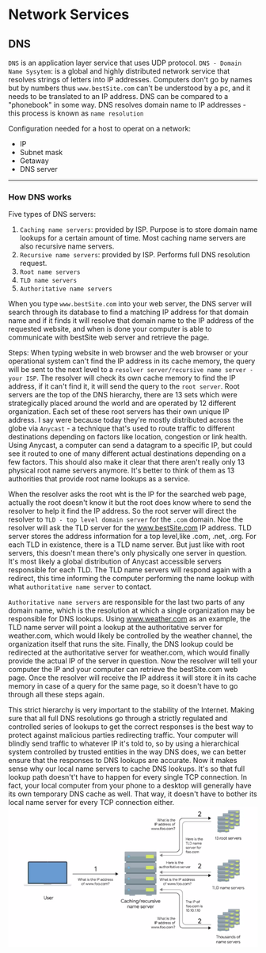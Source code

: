 # Network Services

## DNS
`DNS` is an application layer service that uses UDP protocol.
`DNS - Domain Name Sysytem`:  is a global and highly distributed network service that resolves strings of letters into IP addresses.
Computers don't go by names but by numbers thus `www.bestSite.com` can't be understood by a pc, and it needs to be translated to an IP address.
DNS can be compared to a "phonebook" in some way.
DNS resolves domain name to IP addresses - this process is known as `name resolution`

Configuration needed for a host to operat on a network:
- IP
- Subnet mask
- Getaway 
- DNS server
___
### How DNS works
Five types of DNS servers:
1. `Caching name servers`: provided by ISP. Purpose is to store domain name lookups for a certain amount of time. Most caching name servers are also recursive name servers. 
2. `Recursive name servers`: provided by ISP. Performs full DNS resolution request. 
3. `Root name servers` 
4. `TLD name servers` 
5. `Authoritative name servers`


When you type `www.bestSite.com` into your web server, the DNS server will search through its database to find a matching IP address
for that domain name and if it finds it will resolve that domain name to the IP address of the requested website, and when is done your 
computer is able to communicate with bestSite web server and retrieve the page.

Steps:
When typing website in web browser and the web browser or your operational system can't find the IP address in its cache memory, the
query will be sent to the next level to a `resolver server/recursive name server - your ISP`. 
The resolver will check its own cache memory to find the IP address, if it can't find it, it will send the query to the `root server`.
Root servers are the top of the DNS hierarchy, there are 13 sets which were strategically placed around the world and are operated by 12
different organization. Each set of these root servers has their own unique IP address.
I say were because today they're mostly distributed across the globe via `Anycast` - a technique that's used to route traffic to different 
destinations depending on factors like location, congestion or link health.
Using Anycast, a computer can send a datagram to a specific IP, but could see it routed to one of many different actual 
destinations depending on a few factors.
This should also make it clear that there aren't really only 13 physical root name servers anymore.
It's better to think of them as 13 authorities that provide root name lookups as a service.

When the resolver asks the root wht is the IP for the searched web page, actually the root doesn't know it but the root does know where to send
the resolver to help it find the IP address.
So the root server will direct the resolver to `TLD - top level domain server` for the `.com` domain.
Noe the resolver will ask the TLD server for the www.bestSite.com IP address.
TLD server stores the address information for a top level,like .com, .net, .org. 
For each TLD in existence, there is a TLD name server. But just like with root servers, this doesn't mean 
there's only physically one server in question. It's most likely a global distribution of Anycast accessible servers 
responsible for each TLD.
The TLD name servers will respond again with a redirect, this time informing the computer performing the name 
lookup with what `authoritative name server` to contact.

 `Authoritative name servers` are responsible for the last two 
parts of any domain name, which is the resolution at which a single organization may be responsible for DNS lookups.
Using www.weather.com as an example, the TLD name server will point a lookup at the authoritative server for weather.com, 
which would likely be controlled by the weather channel, the organization itself that runs the site.
Finally, the DNS lookup could be redirected at the authoritative server for weather.com, which would finally provide the
actual IP of the server in question.
Now the resolver will tell your computer the IP and your computer can retrieve the bestSite.com web page.
Once the resolver will receive the IP address it will store it in its cache memory in case of a 
query for the same page, so it doesn't have to go through all these steps again.

This strict hierarchy is very important to the stability of the Internet. Making sure that all full 
DNS resolutions go through a strictly regulated and controlled series of lookups to get the correct responses is the 
best way to protect against malicious parties redirecting traffic. Your computer will blindly send traffic to whatever 
IP it's told to, so by using a hierarchical system controlled by trusted entities in the way DNS does, we can better ensure 
that the responses to DNS lookups are accurate. Now it makes sense why our local name servers to cache DNS lookups. It's so that full lookup path doesn't't have to happen for every single 
TCP connection. In fact, your local computer from your phone to a desktop will generally have its own temporary DNS cache as well. 
That way, it doesn't have to bother its local name server for every TCP connection either.
![img_1.png](img_1.png)



